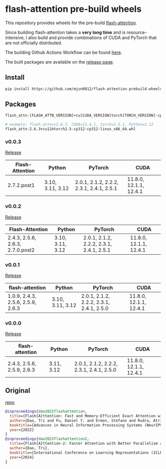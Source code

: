 # flash-attention pre-build wheels

This repository provides wheels for the pre-build [flash-attention](https://github.com/Dao-AILab/flash-attention).  

Since building flash-attention takes a **very long time** and is resource-intensive, 
I also build and provide combinations of CUDA and PyTorch that are not officially distributed.

The building Github Actions Workflow can be found [here](./.github/workflows/build.yml).

The built packages are available on the [release page](https://github.com/mjun0812/flash-attention-prebuild-wheels/releases).


## Install

```bash
pip install https://github.com/mjun0812/flash-attention-prebuild-wheels/releases/download/v0.0.0/flash_attn-2.6.3+cu124torch2.5-cp312-cp312-linux_x86_64.whl
```

## Packages

```bash
flash_attn-[FLASH_ATTN_VERSION]+cu[CUDA_VERSION]torch[TORCH_VERSION]-cp[PYTHON_VERSION]-cp[PYTHON_VERSION]-linux_x86_64.whl

# example: flash_attn=v2.6.3, CUDA=12.4.1, torch=2.5.1, Python=3.12
flash_attn-2.6.3+cu124torch2.5-cp312-cp312-linux_x86_64.whl
```

### v0.0.3

[Release](https://github.com/mjun0812/flash-attention-prebuild-wheels/releases/tag/v0.0.3)

| Flash-Attention | Python | PyTorch | CUDA |
|-----------------|--------|---------|------|
| 2.7.2.post1 | 3.10, 3.11, 3.12 | 2.0.1, 2.1.2, 2.2.2, 2.3.1, 2.4.1, 2.5.1 | 11.8.0, 12.1.1, 12.4.1 |

### v0.0.2

[Release](https://github.com/mjun0812/flash-attention-prebuild-wheels/releases/tag/v0.0.2)

| Flash-Attention | Python | PyTorch | CUDA |
|-----------------|--------|---------|------|
| 2.4.3, 2.5.6, 2.6.3, 2.7.0.post2 | 3.10, 3.11, 3.12 | 2.0.1, 2.1.2, 2.2.2, 2.3.1, 2.4.1, 2.5.1 | 11.8.0, 12.1.1, 12.4.1 |

### v0.0.1

[Release](https://github.com/mjun0812/flash-attention-prebuild-wheels/releases/tag/v0.0.1)

|flash-attention|Python|PyTorch|CUDA|
|-|-|-|-|
|1.0.9, 2.4.3, 2.5.6, 2.5.9, 2.6.3|3.10, 3.11, 3.12|2.0.1, 2.1.2, 2.2.2, 2.3.1, 2.4.1, 2.5.0|11.8.0, 12.1.1, 12.4.1|


### v0.0.0

[Release](https://github.com/mjun0812/flash-attention-prebuild-wheels/releases/tag/v0.0.0)

|flash-attention|Python|PyTorch|CUDA|
|-|-|-|-|
|2.4.3, 2.5.6, 2.5.9, 2.6.3|3.11, 3.12|2.0.1, 2.1.2, 2.2.2, 2.3.1, 2.4.1, 2.5.0|11.8.0, 12.1.1, 12.4.1|


## Original

[repo](https://github.com/Dao-AILab/flash-attention)

```bibtex
@inproceedings{dao2022flashattention,
  title={Flash{A}ttention: Fast and Memory-Efficient Exact Attention with {IO}-Awareness},
  author={Dao, Tri and Fu, Daniel Y. and Ermon, Stefano and Rudra, Atri and R{\'e}, Christopher},
  booktitle={Advances in Neural Information Processing Systems (NeurIPS)},
  year={2022}
}
@inproceedings{dao2023flashattention2,
  title={Flash{A}ttention-2: Faster Attention with Better Parallelism and Work Partitioning},
  author={Dao, Tri},
  booktitle={International Conference on Learning Representations (ICLR)},
  year={2024}
}
```
